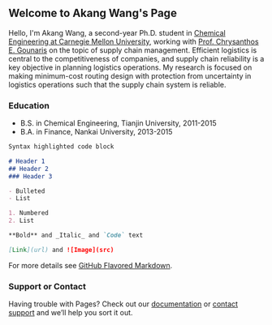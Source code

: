## Welcome to Akang Wang's Page

Hello, I'm Akang Wang, a second-year Ph.D. student in [Chemical Engineering at Carnegie Mellon University](http://www.cmu.edu/cheme/index.html), working with [Prof. Chrysanthos E. Gounaris](https://www.cmu.edu/cheme/people/faculty/chrysanthos-e-gounaris.html) on the topic of supply chain management. Efficient logistics is central to the competitiveness of companies, and supply chain reliability is a key objective in planning logistics operations. My research is focused on making minimum-cost routing design with protection from uncertainty in logistics operations such that the supply chain system is reliable.



### Education
- B.S. in Chemical Engineering, Tianjin University, 2011-2015
- B.A. in Finance, Nankai University, 2013-2015


```markdown
Syntax highlighted code block

# Header 1
## Header 2
### Header 3

- Bulleted
- List

1. Numbered
2. List

**Bold** and _Italic_ and `Code` text

[Link](url) and ![Image](src)
```

For more details see [GitHub Flavored Markdown](https://guides.github.com/features/mastering-markdown/).


### Support or Contact

Having trouble with Pages? Check out our [documentation](https://help.github.com/categories/github-pages-basics/) or [contact support](https://github.com/contact) and we’ll help you sort it out.
